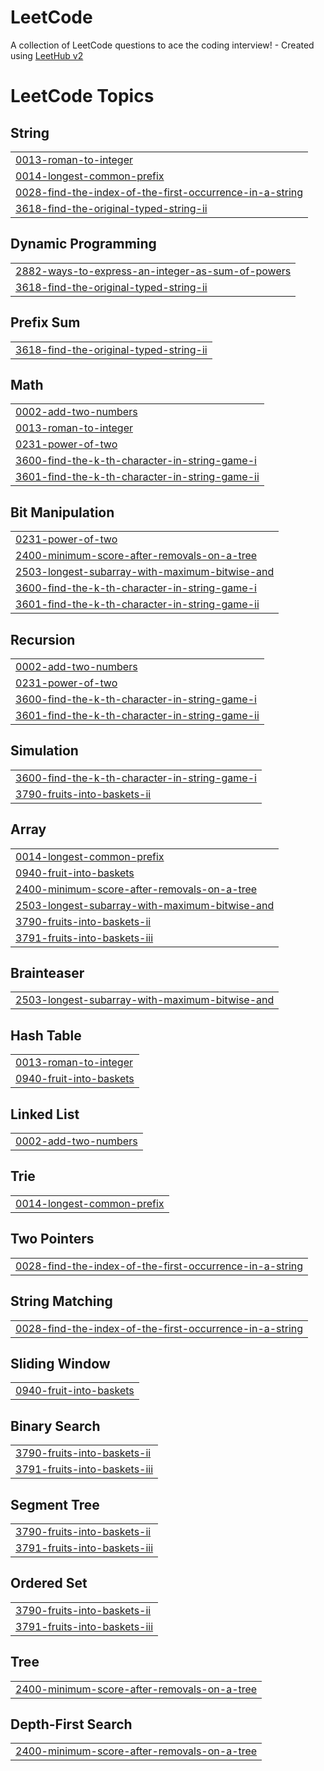 # LeetCode
A collection of LeetCode questions to ace the coding interview! - Created using [LeetHub v2](https://github.com/arunbhardwaj/LeetHub-2.0)

<!---LeetCode Topics Start-->
# LeetCode Topics
## String
|  |
| ------- |
| [0013-roman-to-integer](https://github.com/SUBA-25/LeetCode/tree/master/0013-roman-to-integer) |
| [0014-longest-common-prefix](https://github.com/SUBA-25/LeetCode/tree/master/0014-longest-common-prefix) |
| [0028-find-the-index-of-the-first-occurrence-in-a-string](https://github.com/SUBA-25/LeetCode/tree/master/0028-find-the-index-of-the-first-occurrence-in-a-string) |
| [3618-find-the-original-typed-string-ii](https://github.com/SUBA-25/LeetCode/tree/master/3618-find-the-original-typed-string-ii) |
## Dynamic Programming
|  |
| ------- |
| [2882-ways-to-express-an-integer-as-sum-of-powers](https://github.com/SUBA-25/LeetCode/tree/master/2882-ways-to-express-an-integer-as-sum-of-powers) |
| [3618-find-the-original-typed-string-ii](https://github.com/SUBA-25/LeetCode/tree/master/3618-find-the-original-typed-string-ii) |
## Prefix Sum
|  |
| ------- |
| [3618-find-the-original-typed-string-ii](https://github.com/SUBA-25/LeetCode/tree/master/3618-find-the-original-typed-string-ii) |
## Math
|  |
| ------- |
| [0002-add-two-numbers](https://github.com/SUBA-25/LeetCode/tree/master/0002-add-two-numbers) |
| [0013-roman-to-integer](https://github.com/SUBA-25/LeetCode/tree/master/0013-roman-to-integer) |
| [0231-power-of-two](https://github.com/SUBA-25/LeetCode/tree/master/0231-power-of-two) |
| [3600-find-the-k-th-character-in-string-game-i](https://github.com/SUBA-25/LeetCode/tree/master/3600-find-the-k-th-character-in-string-game-i) |
| [3601-find-the-k-th-character-in-string-game-ii](https://github.com/SUBA-25/LeetCode/tree/master/3601-find-the-k-th-character-in-string-game-ii) |
## Bit Manipulation
|  |
| ------- |
| [0231-power-of-two](https://github.com/SUBA-25/LeetCode/tree/master/0231-power-of-two) |
| [2400-minimum-score-after-removals-on-a-tree](https://github.com/SUBA-25/LeetCode/tree/master/2400-minimum-score-after-removals-on-a-tree) |
| [2503-longest-subarray-with-maximum-bitwise-and](https://github.com/SUBA-25/LeetCode/tree/master/2503-longest-subarray-with-maximum-bitwise-and) |
| [3600-find-the-k-th-character-in-string-game-i](https://github.com/SUBA-25/LeetCode/tree/master/3600-find-the-k-th-character-in-string-game-i) |
| [3601-find-the-k-th-character-in-string-game-ii](https://github.com/SUBA-25/LeetCode/tree/master/3601-find-the-k-th-character-in-string-game-ii) |
## Recursion
|  |
| ------- |
| [0002-add-two-numbers](https://github.com/SUBA-25/LeetCode/tree/master/0002-add-two-numbers) |
| [0231-power-of-two](https://github.com/SUBA-25/LeetCode/tree/master/0231-power-of-two) |
| [3600-find-the-k-th-character-in-string-game-i](https://github.com/SUBA-25/LeetCode/tree/master/3600-find-the-k-th-character-in-string-game-i) |
| [3601-find-the-k-th-character-in-string-game-ii](https://github.com/SUBA-25/LeetCode/tree/master/3601-find-the-k-th-character-in-string-game-ii) |
## Simulation
|  |
| ------- |
| [3600-find-the-k-th-character-in-string-game-i](https://github.com/SUBA-25/LeetCode/tree/master/3600-find-the-k-th-character-in-string-game-i) |
| [3790-fruits-into-baskets-ii](https://github.com/SUBA-25/LeetCode/tree/master/3790-fruits-into-baskets-ii) |
## Array
|  |
| ------- |
| [0014-longest-common-prefix](https://github.com/SUBA-25/LeetCode/tree/master/0014-longest-common-prefix) |
| [0940-fruit-into-baskets](https://github.com/SUBA-25/LeetCode/tree/master/0940-fruit-into-baskets) |
| [2400-minimum-score-after-removals-on-a-tree](https://github.com/SUBA-25/LeetCode/tree/master/2400-minimum-score-after-removals-on-a-tree) |
| [2503-longest-subarray-with-maximum-bitwise-and](https://github.com/SUBA-25/LeetCode/tree/master/2503-longest-subarray-with-maximum-bitwise-and) |
| [3790-fruits-into-baskets-ii](https://github.com/SUBA-25/LeetCode/tree/master/3790-fruits-into-baskets-ii) |
| [3791-fruits-into-baskets-iii](https://github.com/SUBA-25/LeetCode/tree/master/3791-fruits-into-baskets-iii) |
## Brainteaser
|  |
| ------- |
| [2503-longest-subarray-with-maximum-bitwise-and](https://github.com/SUBA-25/LeetCode/tree/master/2503-longest-subarray-with-maximum-bitwise-and) |
## Hash Table
|  |
| ------- |
| [0013-roman-to-integer](https://github.com/SUBA-25/LeetCode/tree/master/0013-roman-to-integer) |
| [0940-fruit-into-baskets](https://github.com/SUBA-25/LeetCode/tree/master/0940-fruit-into-baskets) |
## Linked List
|  |
| ------- |
| [0002-add-two-numbers](https://github.com/SUBA-25/LeetCode/tree/master/0002-add-two-numbers) |
## Trie
|  |
| ------- |
| [0014-longest-common-prefix](https://github.com/SUBA-25/LeetCode/tree/master/0014-longest-common-prefix) |
## Two Pointers
|  |
| ------- |
| [0028-find-the-index-of-the-first-occurrence-in-a-string](https://github.com/SUBA-25/LeetCode/tree/master/0028-find-the-index-of-the-first-occurrence-in-a-string) |
## String Matching
|  |
| ------- |
| [0028-find-the-index-of-the-first-occurrence-in-a-string](https://github.com/SUBA-25/LeetCode/tree/master/0028-find-the-index-of-the-first-occurrence-in-a-string) |
## Sliding Window
|  |
| ------- |
| [0940-fruit-into-baskets](https://github.com/SUBA-25/LeetCode/tree/master/0940-fruit-into-baskets) |
## Binary Search
|  |
| ------- |
| [3790-fruits-into-baskets-ii](https://github.com/SUBA-25/LeetCode/tree/master/3790-fruits-into-baskets-ii) |
| [3791-fruits-into-baskets-iii](https://github.com/SUBA-25/LeetCode/tree/master/3791-fruits-into-baskets-iii) |
## Segment Tree
|  |
| ------- |
| [3790-fruits-into-baskets-ii](https://github.com/SUBA-25/LeetCode/tree/master/3790-fruits-into-baskets-ii) |
| [3791-fruits-into-baskets-iii](https://github.com/SUBA-25/LeetCode/tree/master/3791-fruits-into-baskets-iii) |
## Ordered Set
|  |
| ------- |
| [3790-fruits-into-baskets-ii](https://github.com/SUBA-25/LeetCode/tree/master/3790-fruits-into-baskets-ii) |
| [3791-fruits-into-baskets-iii](https://github.com/SUBA-25/LeetCode/tree/master/3791-fruits-into-baskets-iii) |
## Tree
|  |
| ------- |
| [2400-minimum-score-after-removals-on-a-tree](https://github.com/SUBA-25/LeetCode/tree/master/2400-minimum-score-after-removals-on-a-tree) |
## Depth-First Search
|  |
| ------- |
| [2400-minimum-score-after-removals-on-a-tree](https://github.com/SUBA-25/LeetCode/tree/master/2400-minimum-score-after-removals-on-a-tree) |
<!---LeetCode Topics End-->
